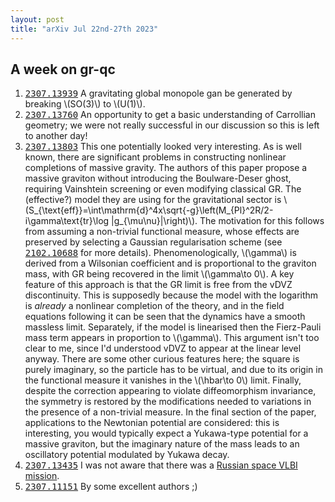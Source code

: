 ```yaml
---
layout: post
title: "arXiv Jul 22nd-27th 2023"
---
```

<head>
<script src="https://polyfill.io/v3/polyfill.min.js?features=es6"></script>
<script id="MathJax-script" async 
src="https://cdn.jsdelivr.net/npm/mathjax@3/es5/tex-mml-chtml.js">
  </script>
</head>

<h2>A week on gr-qc</h2>
<p>
</p>
<ol>
<li><a href="https://arxiv.org/abs/2307.13939"><tt>2307.13939</tt></a> A gravitating global monopole gan be generated by breaking \(SO(3)\) to \(U(1)\).</li>
<li><a href="https://arxiv.org/abs/2307.13760"><tt>2307.13760</tt></a> An opportunity to get a basic understanding of Carrollian geometry; we were not really successful in our discussion so this is left to another day!</li>
<li><a href="https://arxiv.org/abs/2307.13803"><tt>2307.13803</tt></a> This one potentially looked very interesting. As is well known, there are significant problems in constructing nonlinear completions of massive gravity. The authors of this paper propose a massive graviton without introducing the Boulware-Deser ghost, requiring Vainshtein screening or even modifying classical GR. The (effective?) model they are using for the gravitational sector is \(S_{\text{eff}}=\int\mathrm{d}^4x\sqrt{-g}\left(M_{Pl}^2R/2-i\gamma\text{tr}\log |g_{\mu\nu}|\right)\). The motivation for this follows from assuming a non-trivial functional measure, whose effects are preserved by selecting a Gaussian regularisation scheme (see <a href="https://arxiv.org/abs/2102.10688"><tt>2102.10688</tt></a> for more details). Phenomenologically, \(\gamma\) is derived from a Wilsonian coefficient and is proportional to the graviton mass, with GR being recovered in the limit \(\gamma\to 0\). A key feature of this approach is that the GR limit is free from the vDVZ discontinuity. This is supposedly because the model with the logarithm is <i>already</i> a nonlinear completion of the theory, and in the field equations following it can be seen that the dynamics have a smooth massless limit. Separately, if the model is linearised then the Fierz-Pauli mass term appears in proportion to \(\gamma\). This argument isn't too clear to me, since I'd understood vDVZ to appear at the linear level anyway. There are some other curious features here; the square is purely imaginary, so the particle has to be virtual, and due to its origin in the functional measure it vanishes in the \(\hbar\to 0\) limit. Finally, despite the correction appearing to violate diffeomorphism invariance, the symmetry is restored by the modifications needed to variations in the presence of a non-trivial measure. In the final section of the paper, applications to the Newtonian potential are considered: this is interesting, you would typically expect a Yukawa-type potential for a massive graviton, but the imaginary nature of the mass leads to an oscillatory potential modulated by Yukawa decay.</li>
<li><a href="https://arxiv.org/abs/2307.13435"><tt>2307.13435</tt></a> I was not aware that there was a <a href="http://www.asc.rssi.ru/radioastron/">Russian space VLBI mission</a>.</li>
<li><a href="https://arxiv.org/abs/2307.11151"><tt>2307.11151</tt></a> By some excellent authors ;)</li>
</ol>
